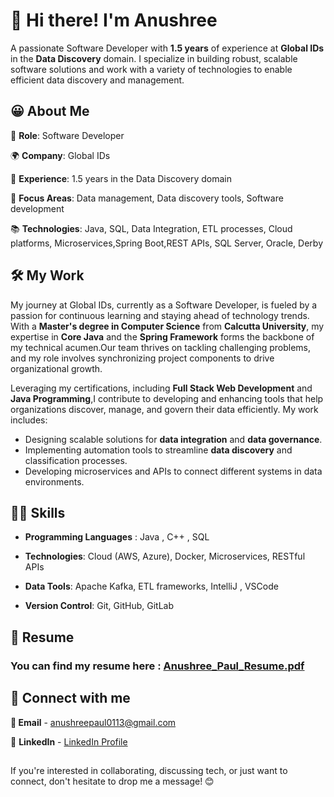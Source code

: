 # 👋 Hi there! I'm Anushree
A passionate Software Developer with **1.5 years** of experience at **Global IDs** in the **Data Discovery** domain. I specialize in building robust, scalable software solutions and work with a variety of technologies to enable efficient data discovery and management.

## 😀 About Me

🔧 **Role**: Software Developer

🌍 **Company**: Global IDs

📅 **Experience**: 1.5 years in the Data Discovery domain

🎯 **Focus Areas**: Data management, Data discovery tools, Software development

📚 **Technologies**: Java, SQL, Data Integration, ETL processes, Cloud platforms, Microservices,Spring Boot,REST APIs, SQL Server, Oracle, Derby


## 🛠️ My Work

My journey at Global IDs, currently as a Software Developer, is fueled by a passion for continuous learning and staying ahead of technology trends. With a **Master's degree in Computer Science** from **Calcutta University**, my expertise in **Core Java** and the **Spring Framework** forms the backbone of my technical acumen.Our team thrives on tackling challenging problems, and my role involves synchronizing project components to drive organizational growth. 

Leveraging my certifications, including **Full Stack Web Development** and **Java Programming**,I contribute to developing and enhancing tools that help organizations discover, manage, and govern their data efficiently. My work includes:

- Designing scalable solutions for **data integration** and **data governance**.
- Implementing automation tools to streamline **data discovery** and classification processes.
- Developing microservices and APIs to connect different systems in data environments.
  


## 🧑‍💻 Skills

  - **Programming Languages** : Java , C++ , SQL
    
  - **Technologies**: Cloud (AWS, Azure), Docker, Microservices, RESTful APIs
    
  - **Data Tools**: Apache Kafka, ETL frameworks, IntelliJ , VSCode
    
  - **Version Control**: Git, GitHub, GitLab


## 📝 Resume

### You can find my resume here : [Anushree_Paul_Resume.pdf](https://github.com/user-attachments/files/17800024/Anushree_Paul_Resume.pdf)

## 📮 Connect with me

**📧 Email** - [anushreepaul0113@gmail.com](mailto:anushreepaul0113@gmail.com)

:round_pushpin: **LinkedIn** - [LinkedIn Profile](https://www.linkedin.com/in/anushree-paul9913/)

## 
If you're interested in collaborating, discussing tech, or just want to connect, don't hesitate to drop me a message! 😊
